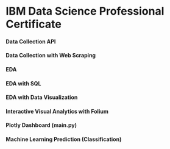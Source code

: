 # IBM Data Science Professional Certificate

#### Data Collection API
#### Data Collection with Web Scraping
#### EDA
#### EDA with SQL
#### EDA with Data Visualization 
#### Interactive Visual Analytics with Folium
#### Plotly Dashboard (main.py)
#### Machine Learning Prediction (Classification)


